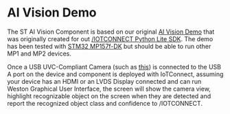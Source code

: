 # AI Vision Demo

The ST AI Vision Component is based on our original [AI Vision Demo](https://github.com/avnet-iotconnect/iotc-python-lite-sdk-demos/tree/main/stm32mp157f-dk2/ai-vision)
that was originally created for out [/IOTCONNECT Python Lite SDK](https://github.com/avnet-iotconnect/iotc-python-lite-sdk). 
The demo has been tested with [STM32 MP157f-DK](https://www.st.com/en/evaluation-tools/stm32mp157f-dk2.html)
but should be able to run other MP1 and MP2 devices.

Once a USB UVC-Compliant Camera (such as [this](https://www.amazon.com/ALPCAM-Distortion-Compliant-Embedded-Industrial/dp/B0B1WTV1KB)) 
is connected to the USB A port on the device and component is deployed with IoTConnect, assuming your device
has an HDMI or an LVDS Display connected and can run Weston Graphical User Interface, the screen will show the camera
view, highlight recognizable object on the screen when they are detected and report the recognized object class and confidence 
to /IOTCONNECT.

